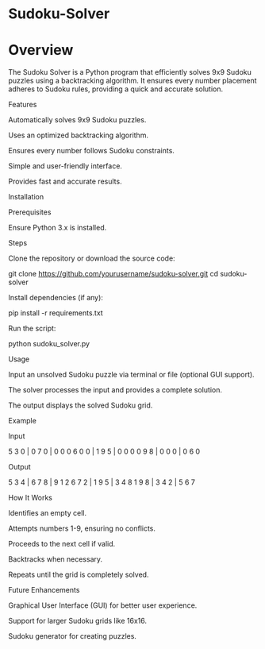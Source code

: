 # Sudoku-Solver

# Overview

The Sudoku Solver is a Python program that efficiently solves 9x9 Sudoku puzzles using a backtracking algorithm. It ensures every number placement adheres to Sudoku rules, providing a quick and accurate solution.

Features

Automatically solves 9x9 Sudoku puzzles.

Uses an optimized backtracking algorithm.

Ensures every number follows Sudoku constraints.

Simple and user-friendly interface.

Provides fast and accurate results.

Installation

Prerequisites

Ensure Python 3.x is installed.

Steps

Clone the repository or download the source code:

git clone https://github.com/yourusername/sudoku-solver.git
cd sudoku-solver

Install dependencies (if any):

pip install -r requirements.txt

Run the script:

python sudoku_solver.py

Usage

Input an unsolved Sudoku puzzle via terminal or file (optional GUI support).

The solver processes the input and provides a complete solution.

The output displays the solved Sudoku grid.

Example

Input

5 3 0 | 0 7 0 | 0 0 0
6 0 0 | 1 9 5 | 0 0 0
0 9 8 | 0 0 0 | 0 6 0

Output

5 3 4 | 6 7 8 | 9 1 2
6 7 2 | 1 9 5 | 3 4 8
1 9 8 | 3 4 2 | 5 6 7

How It Works

Identifies an empty cell.

Attempts numbers 1-9, ensuring no conflicts.

Proceeds to the next cell if valid.

Backtracks when necessary.

Repeats until the grid is completely solved.

Future Enhancements

Graphical User Interface (GUI) for better user experience.

Support for larger Sudoku grids like 16x16.

Sudoku generator for creating puzzles.
